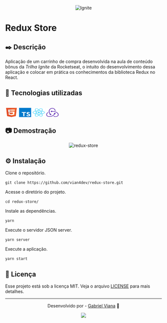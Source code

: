 <div align="center">
  <img src="https://www.rocketseat.com.br/assets/logos/ignite-reduced.svg" width="150" height="150" alt="Ignite">
</div>

# Redux Store

## ✒️ Descrição
Aplicação de um carrinho de compra desenvolvida na aula de conteúdo bônus da _Trilha Ignite_ da Rocketseat, o intuito do desenvolvimento dessa aplicação e colocar em prática os conhecimentos da biblioteca Redux no React.

## 🚀 Tecnologias utilizadas
<div style="display: inline_block"><br>
  <img align="center" alt="img-html" height="30" width="40" src="https://raw.githubusercontent.com/devicons/devicon/master/icons/html5/html5-original.svg">
  
  <img align="center" alt="img-typescript" height="30" width="40" src="https://raw.githubusercontent.com/devicons/devicon/master/icons/typescript/typescript-original.svg">

  
  <img align="center" alt="img-react" height="30" width="40" src="https://raw.githubusercontent.com/devicons/devicon/master/icons/react/react-original.svg">
  
  <img align="center" alt="img-redux" height="30" width="40" src="https://raw.githubusercontent.com/devicons/devicon/master/icons/redux/redux-original.svg">
</div>

## 📷 Demostração
<div align="center">
  <img src="https://i.ibb.co/fxbxBpk/redux-store.png" alt="redux-store" border="0">
</div>

## ⚙️ Instalação
Clone o repositório.
~~~
git clone https://github.com/vian4dev/redux-store.git
~~~
Acesse o diretório do projeto.
~~~
cd redux-store/
~~~
Instale as dependências.
~~~
yarn
~~~
Execute o servidor JSON server.
~~~
yarn server
~~~
Execute a aplicação.
~~~
yarn start
~~~

## 📝 Licença
Esse projeto está sob a licença MIT. Veja o arquivo [LICENSE](LICENSE) para mais detalhes.

---
<div align="center"> 
 <p>Desenvolvido por - <a href="https://github.com/vian4dev">Gabriel Viana</a> 🤖</p>
 
 <a href="https://www.linkedin.com/in/vianadev" target="_blank"><img src="https://img.shields.io/badge/-LinkedIn-%230077B5?style=for-the-badge&logo=linkedin&logoColor=white" target="_blank"></a> 
</div>
